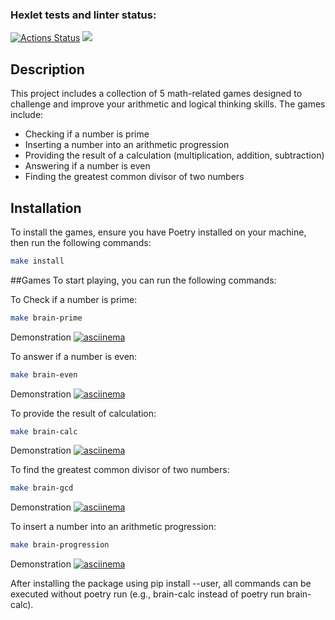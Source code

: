 ### Hexlet tests and linter status:
[![Actions Status](https://github.com/Nurzhan2023/python-project-49/actions/workflows/hexlet-check.yml/badge.svg)](https://github.com/Nurzhan2023/python-project-49/actions)
<a href="https://codeclimate.com/github/Nurzhan2023/python-project-49/maintainability"><img src="https://api.codeclimate.com/v1/badges/364adb79c130f5d257e8/maintainability" /></a>

## Description

This project includes a collection of 5 math-related games designed to challenge and improve your arithmetic and logical thinking skills. The games include:

- Checking if a number is prime
- Inserting a number into an arithmetic progression
- Providing the result of a calculation (multiplication, addition, subtraction)
- Answering if a number is even
- Finding the greatest common divisor of two numbers

## Installation

To install the games, ensure you have Poetry installed on your machine, then run the following commands:

```bash
make install
```

##Games
To start playing, you can run the following commands:

To Check if a number is prime:
```bash
make brain-prime
```
Demonstration
[![asciinema](https://asciinema.org/a/u65aOmJ8p8h8jzNnKyOHT7yD4.svg)](https://asciinema.org/a/u65aOmJ8p8h8jzNnKyOHT7yD4)

To answer if a number is even:
```bash
make brain-even
```
Demonstration
[![asciinema](https://asciinema.org/a/UJcIHje1AFGQW0jVLQIsPTvra.svg)](https://asciinema.org/a/UJcIHje1AFGQW0jVLQIsPTvra)

To provide the result of calculation:
```bash
make brain-calc
```
Demonstration
[![asciinema](https://asciinema.org/a/HvyBwauBSvLjuilTqCRT2Gbhn.svg)](https://asciinema.org/a/HvyBwauBSvLjuilTqCRT2Gbhn)

To find the greatest common divisor of two numbers:

```bash
make brain-gcd
```
Demonstration
[![asciinema](https://asciinema.org/a/PNmEbU9vVlbWT5rvvzptOk1kX.svg)](https://asciinema.org/a/PNmEbU9vVlbWT5rvvzptOk1kX)

To insert a number into an arithmetic progression:

```bash
make brain-progression
```
Demonstration
[![asciinema](https://asciinema.org/a/PSMfRjtLIYa1SfJU35MwgvQqp.svg)](https://asciinema.org/a/PSMfRjtLIYa1SfJU35MwgvQqp)

After installing the package using pip install --user, all commands can be executed without poetry run (e.g., brain-calc instead of poetry run brain-calc).



